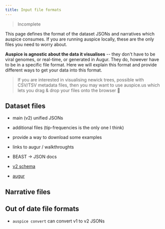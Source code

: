 ```yaml
---
title: Input file formats
---
```


> Incomplete

This page defines the format of the dataset JSONs and narratives which auspice consumes.
If you are running auspice locally, these are the only files you need to worry about.

**Auspice is agnostic about the data it visualises** -- they don't have to be viral genomes, or real-time, or generated in Augur.
They do, however have to be in a specific file format.
Here we will explain this format and provide different ways to get your data into this format.

> If you are interested in visualising newick trees, possible with CSV/TSV metadata files, then you may want to use auspice.us which lets you drag & drop your files onto the browser 🙌

## Dataset files

* main (v2) unified JSONs
* additional files (tip-frequencies is the only one I think)
* provide a way to download some examples

* links to augur / walkthroughts
* BEAST -> JSON docs
* [v2 schema](https://github.com/nextstrain/augur/blob/master/augur/data/schema.json)
* [augur](https://nextstrain.org/docs/bioinformatics/introduction)


## Narrative files





## Out of date file formats
* `auspice convert` can convert v1 to v2 JSONs


